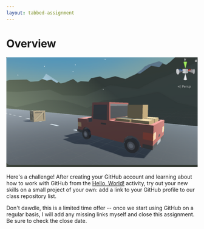 ```yaml
---
layout: tabbed-assignment
---
```


# Overview

<img class="overview-image" src="assets/images/screen-capture.png">

Here's a challenge! After creating your GitHub account and learning about how to work with GitHub from the [Hello, World!][hw] activity, try out your new skills on a small project of your own: add a link to your GitHub profile to our class repository list.

Don't dawdle, this is a limited time offer -- once we start using GitHub on a regular basis, I will add any missing links myself and close this assignment. Be sure to check the close date.

[hw]: <https://guides.github.com/activities/hello-world/>

<!-- Don't edit links here, change them in _data/assignment.yml instead, -->

[slides]: <{{site.data.assignment.slides}}>
[template]: <{{site.data.assignment.template}}>
